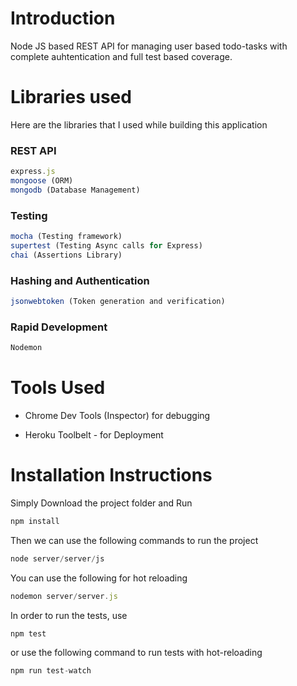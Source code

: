 # Introduction
Node JS based REST API for managing user based todo-tasks with complete auhtentication and full test based coverage.

# Libraries used
Here are the libraries that I used while building this application

### REST API

```javascript
express.js
mongoose (ORM)
mongodb (Database Management)
```
### Testing 

``` javascript
mocha (Testing framework)
supertest (Testing Async calls for Express) 
chai (Assertions Library)
```
### Hashing and Authentication

```javascript
jsonwebtoken (Token generation and verification)
```

### Rapid Development
```javascript
Nodemon
```
# Tools Used
- Chrome Dev Tools (Inspector) for debugging

- Heroku Toolbelt - for Deployment

# Installation Instructions
Simply Download the project folder and Run 
```javascript
npm install
```
Then we can use the following commands to run the project
```javascript
node server/server/js
```
You can use the following for hot reloading
```javascript
nodemon server/server.js
```


In order to run the tests, use
``` javascript
npm test
```
or use the following command to run tests with hot-reloading
```javascript
npm run test-watch
```

